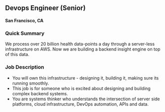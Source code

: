 ## Devops Engineer (Senior)
#### San Francisco, CA

### Quick Summary
We process over 20 billion health data-points a day through a server-less infrastructure on AWS. Now we are building a backend insight engine on top of this data.

### Job Description
+ You will own this infrastructure - designing it, building it, making sure its running smoothly.
+ This job is for someone who is excited about designing and building complex backend systems.
+ You are systems thinker who understands the intersection of server side platforms, cloud infrastructure, DevOps automation, APIs and data.


